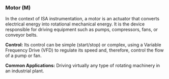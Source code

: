 ### Motor (M)
In the context of ISA instrumentation, a motor is an actuator that converts electrical energy into rotational mechanical energy. It is the device responsible for driving equipment such as pumps, compressors, fans, or conveyor belts.

**Control:** Its control can be simple (start/stop) or complex, using a Variable Frequency Drive (VFD) to regulate its speed and, therefore, control the flow of a pump or fan.

**Common Applications:** Driving virtually any type of rotating machinery in an industrial plant.
